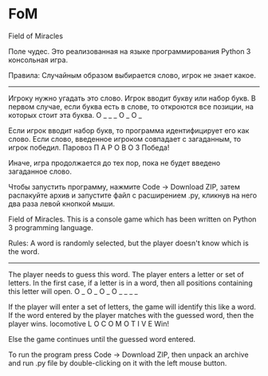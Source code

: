 # FoM
Field of Miracles

Поле чудес. Это реализованная на языке программирования Python 3 консольная игра.

Правила:
Случайным образом выбирается слово, игрок не знает какое.
_ _ _ _ _ _ _

Игроку нужно угадать это слово. Игрок вводит букву или набор букв. В первом случае, если буква есть в слове, то откроются все позиции, на которых стоит эта буква.
О
_ _ _ О _ О _

Если игрок вводит набор букв, то программа идентифицирует его как слово. Если слово, введенное игроком совпадает с загаданным, то игрок победил.
Паровоз
П А Р О В О З
Победа!

Иначе, игра продолжается до тех пор, пока не будет введено загаданное слово.

Чтобы запустить программу, нажмите Code -> Download ZIP, затем распакуйте архив и запустите файл с расширением .py, кликнув на него два раза левой кнопкой мыши.


Field of Miracles. This is a console game which has been written on Python 3 programming language.

Rules:
A word is randomly selected, but the player doesn't know which is the word.
_ _ _ _ _ _ _ _ _ _

The player needs to guess this word. The player enters a letter or set of letters. In the first case, if a letter is in a word, then all positions containing this letter will open.
O
_ O _ O _ O _ _ _ _

If the player will enter a set of letters, the game will identify this like a word. If the word entered by the player matches with the guessed word, then the player wins.
locomotive
L O C O M O T I V E
Win!

Else the game continues until the guessed word entered.

To run the program press Code -> Download ZIP, then unpack an archive and run .py file by double-clicking on it with the left mouse button.
